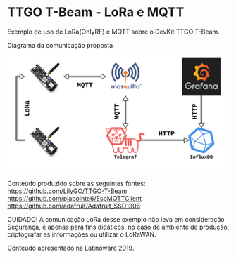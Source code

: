 # TTGO T-Beam - LoRa e MQTT

Exemplo de uso de LoRa(OnlyRF) e MQTT sobre o DevKit TTGO T-Beam.

Diagrama da comunicação proposta
![Diagrama](https://github.com/mauriciobnet/TTGO-T-Beam-Lora-MQTT/raw/master/diagram.png)

Conteúdo produzido sobre as seguintes fontes:
https://github.com/LilyGO/TTGO-T-Beam
https://github.com/plapointe6/EspMQTTClient
https://github.com/adafruit/Adafruit_SSD1306

CUIDADO! A comunicação LoRa desse exemplo não leva em consideração Segurança, é apenas para fins didáticos, no caso de ambiente de produção, criptografar as informações ou utilizar o LoRaWAN.

Conteúdo apresentado na Latinoware 2019.
